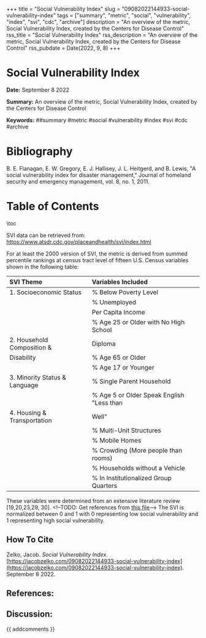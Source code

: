 +++
title = "Social Vulnerability Index"
slug = "09082022144933-social-vulnerability-index"
tags = ["summary", "metric", "social", "vulnerability", "index", "svi", "cdc", "archive"]
description = "An overview of the metric, Social Vulnerability Index, created by the Centers for Disease Control"
rss_title = "Social Vulnerability Index"
rss_description = "An overview of the metric, Social Vulnerability Index, created by the Centers for Disease Control"
rss_pubdate = Date(2022, 9, 8)
+++



Social Vulnerability Index
=========

**Date:** September 8 2022

**Summary:** An overview of the metric, Social Vulnerability Index, created by the Centers for Disease Control

**Keywords:** ##summary #metric #social #vulnerability #index #svi #cdc  #archive

Bibliography
==========

B. E. Flanagan, E. W. Gregory, E. J. Hallisey, J. L. Heitgerd, and B. Lewis, "A social vulnerability index for disaster management," Journal of homeland security and emergency management, vol. 8, no. 1, 2011.

Table of Contents
=========

\toc

SVI data can be retrieved from: https://www.atsdr.cdc.gov/placeandhealth/svi/index.html

For at least the 2000 version of SVI, the metric is derived from summed percentile rankings at census tract level of fifteen U.S. Census variables shown in the following table: 

| SVI Theme                     | Variables Included                        |
|:----------------------------- |:----------------------------------------- |
| 1. Socioeconomic Status       | % Below Poverty Level                     |
|                               | % Unemployed                              |
|                               | Per Capita Income                         |
|                               | % Age 25 or Older with No High School     |
| 2. Household Composition &    | Diploma                                   |
| Disability                    | % Age 65 or Older                         |
|                               | % Age 17 or Younger                       |
| 3. Minority Status & Language | % Single Parent Household                 |
|                               | % Age 5 or Older Speak English "Less than |
| 4. Housing & Transportation   | Well"                                     |
|                               | % Multi-Unit Structures                   |
|                               | % Mobile Homes                            |
|                               | % Crowding (More people than rooms)       |
|                               | % Households without a Vehicle            |
|                               | % In Institutionalized Group Quarters     |

These variables were determined from an extensive literature review [19,20,23,29, 30]. <!–TODO: Get references from [this file](/09082022132106-spatial-vulnerability-outcomes.md)–> The SVI is normalized between 0 and 1 with 0 representing low social vulnerability and 1 representing high social vulnerability.
## How To Cite

 Zelko, Jacob. _Social Vulnerability Index_. [https://jacobzelko.com/09082022144933-social-vulnerability-index](https://jacobzelko.com/09082022144933-social-vulnerability-index). September 8 2022.
## References:
## Discussion: 

{{ addcomments }}
